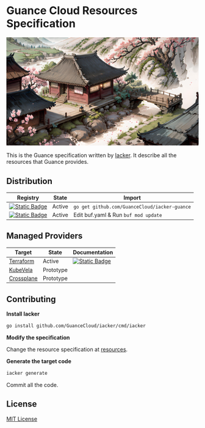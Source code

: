 # Guance Cloud Resources Specification

![banner](./artwork/banner.jpeg)

This is the Guance specification written by [Iacker](https://github.com/GuanceCloud/iacker). It describe all the resources that Guance provides.

## Distribution

| Registry | State | Import |
| --- | --- | --- |
| [![Static Badge](https://img.shields.io/badge/Godoc-gray?style=flat-square&logo=go)](https://pkg.go.dev/github.com/GuanceCloud/iacker-guance) | Active | `go get github.com/GuanceCloud/iacker-guance` |
| [![Static Badge](https://img.shields.io/badge/Protobuf-gray?style=flat-square&logo=go)](https://buf.build/guancecloud/iacker-guance) | Active | Edit buf.yaml & Run `buf mod update` |

## Managed Providers

| Target | State | Documentation |
| --- | --- | --- |
| [Terraform](https://github.com/GuanceCloud/terraform-provider-guance) | Active | [![Static Badge](https://img.shields.io/badge/Terraform-gray?style=flat-square&logo=terraform)](https://registry.terraform.io/providers/GuanceCloud/guance/latest) |
| [KubeVela](https://github.com/GuanceCloud/kubevela-addon-guance) | Prototype |  |
| [Crossplane](https://github.com/GuanceCloud/crossplane-provider-guance) | Prototype |  |

## Contributing

**Install Iacker**

```bash
go install github.com/GuanceCloud/iacker/cmd/iacker
```

**Modify the specification**

Change the resource specification at [resources](./spec/resources/).

**Generate the target code**

```bash
iacker generate
```

Commit all the code.

## License

[MIT License](./LICENSE)

